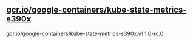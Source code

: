 
[gcr.io/google-containers/kube-state-metrics-s390x](https://hub.docker.com/r/anjia0532/google-containers.kube-state-metrics-s390x/tags/)
-----


[gcr.io/google-containers/kube-state-metrics-s390x:v1.1.0-rc.0](https://hub.docker.com/r/anjia0532/google-containers.kube-state-metrics-s390x/tags/)


